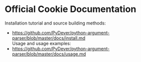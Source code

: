 
# Official Cookie Documentation #

Installation tutorial and source building methods:
- https://github.com/PyDever/python-argument-parser/blob/master/docs/install.md<br>
Usage and usage examples:
- https://github.com/PyDever/python-argument-parser/blob/master/docs/usage.md
